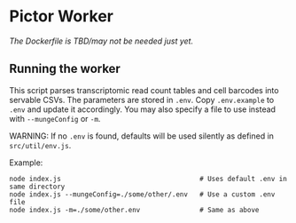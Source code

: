 # Pictor Worker

*The Dockerfile is TBD/may not be needed just yet.*

## Running the worker

This script parses transcriptomic read count tables and cell barcodes into servable CSVs.
The parameters are stored in `.env`. Copy `.env.example` to `.env` and update it accordingly.
You may also specify a file to use instead with `--mungeConfig` or `-m`.

WARNING: If no `.env` is found, defaults will be used silently as defined in `src/util/env.js`.

Example:
```
node index.js                                   # Uses default .env in same directory
node index.js --mungeConfig=./some/other/.env   # Use a custom .env file
node index.js -m=./some/other.env               # Same as above
```